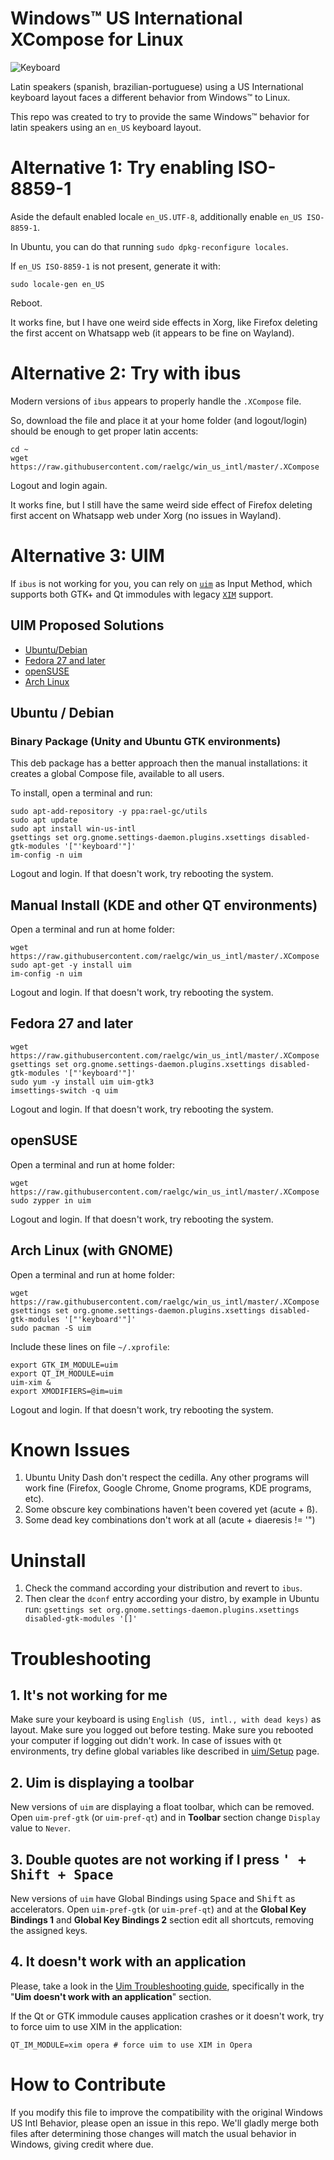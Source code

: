 # Windows™ US International XCompose for Linux

![Keyboard](keyboard.jpg)

Latin speakers (spanish, brazilian-portuguese) using a US International keyboard layout faces a different behavior from Windows™ to Linux.

This repo was created to try to provide the same Windows™ behavior for latin speakers using an `en_US` keyboard layout.

# Alternative 1: Try enabling ISO-8859-1

Aside the default enabled locale `en_US.UTF-8`, additionally enable `en_US ISO-8859-1`.

In Ubuntu, you can do that running `sudo dpkg-reconfigure locales`.

If `en_US ISO-8859-1` is not present, generate it with:

    sudo locale-gen en_US

Reboot.

It works fine, but I have one weird side effects in Xorg, like Firefox deleting the first accent on Whatsapp web (it appears to be fine on Wayland).

# Alternative 2: Try with ibus

Modern versions of `ibus` appears to properly handle the `.XCompose` file.

So, download the file and place it at your home folder (and logout/login) should be enough to get proper latin accents:

    cd ~
    wget https://raw.githubusercontent.com/raelgc/win_us_intl/master/.XCompose

Logout and login again.

It works fine, but I still have the same weird side effect of Firefox deleting first accent on Whatsapp web under Xorg (no issues in Wayland).

# Alternative 3: UIM

If `ibus` is not working for you, you can rely on [`uim`](http://en.wikipedia.org/wiki/Uim) as Input Method, which supports both GTK+ and Qt immodules with legacy [`XIM`](http://en.wikipedia.org/wiki/Xim) support.

## UIM Proposed Solutions

* [Ubuntu/Debian](#ubuntu--debian)  
* [Fedora 27 and later](#fedora-27-and-later)  
* [openSUSE](#opensuse)
* [Arch Linux](#arch-linux-with-gnome)

## Ubuntu / Debian

### Binary Package (Unity and Ubuntu GTK environments)

This deb package has a better approach then the manual installations: it creates a global Compose file, available to all users.

To install, open a terminal and run:

```term
sudo apt-add-repository -y ppa:rael-gc/utils
sudo apt update
sudo apt install win-us-intl
gsettings set org.gnome.settings-daemon.plugins.xsettings disabled-gtk-modules '["'keyboard'"]'
im-config -n uim
```

Logout and login. If that doesn't work, try rebooting the system.

## Manual Install (KDE and other QT environments)

Open a terminal and run at home folder:

```term
wget https://raw.githubusercontent.com/raelgc/win_us_intl/master/.XCompose
sudo apt-get -y install uim
im-config -n uim
```
Logout and login. If that doesn't work, try rebooting the system.

## Fedora 27 and later

```term
wget https://raw.githubusercontent.com/raelgc/win_us_intl/master/.XCompose
gsettings set org.gnome.settings-daemon.plugins.xsettings disabled-gtk-modules '["'keyboard'"]'
sudo yum -y install uim uim-gtk3
imsettings-switch -q uim
```

Logout and login. If that doesn't work, try rebooting the system.

## openSUSE

Open a terminal and run at home folder:

```term
wget https://raw.githubusercontent.com/raelgc/win_us_intl/master/.XCompose
sudo zypper in uim
```
Logout and login. If that doesn't work, try rebooting the system.

## Arch Linux (with GNOME)

Open a terminal and run at home folder:
```term
wget https://raw.githubusercontent.com/raelgc/win_us_intl/master/.XCompose
gsettings set org.gnome.settings-daemon.plugins.xsettings disabled-gtk-modules '["'keyboard'"]'
sudo pacman -S uim
```

Include these lines on file `~/.xprofile`:
```shell
export GTK_IM_MODULE=uim
export QT_IM_MODULE=uim
uim-xim &
export XMODIFIERS=@im=uim
```

Logout and login. If that doesn't work, try rebooting the system.


# Known Issues

1. Ubuntu Unity Dash don't respect the cedilla. Any other programs will work fine (Firefox, Google Chrome, Gnome programs, KDE programs, etc).
2. Some obscure key combinations haven't been covered yet (acute + ß).
3. Some dead key combinations don't work at all (acute + diaeresis != '")

# Uninstall

1. Check the command according your distribution and revert to `ibus`.
2. Then clear the `dconf` entry according your distro, by example in Ubuntu run: `gsettings set org.gnome.settings-daemon.plugins.xsettings disabled-gtk-modules '[]'`


# Troubleshooting

## 1. It's not working for me

Make sure your keyboard is using `English (US, intl., with dead keys)` as layout.
Make sure you logged out before testing.
Make sure you rebooted your computer if logging out didn't work.
In case of issues with `Qt` environments, try define global variables like described in [uim/Setup](https://en.wikibooks.org/wiki/Uim/Setup) page.

## 2. Uim is displaying a toolbar

New versions of `uim` are displaying a float toolbar, which can be removed. Open `uim-pref-gtk` (or `uim-pref-qt`) and in **Toolbar** section change `Display` value to `Never`.

## 3. Double quotes are not working if I press <kbd>' + Shift + Space</kbd>

New versions of `uim` have Global Bindings using <kbd>Space</kbd> and <kbd>Shift</kbd> as accelerators. Open `uim-pref-gtk` (or `uim-pref-qt`) and at the **Global Key Bindings 1** and **Global Key Bindings 2** section edit all shortcuts, removing the assigned keys.

## 4. It doesn't work with an application

Please, take a look in the [Uim Troubleshooting guide](https://en.wikibooks.org/wiki/Uim/Troubleshooting), specifically in the "**Uim doesn't work with an application**" section.

If the Qt or GTK immodule causes application crashes or it doesn't work, try to force uim to use XIM in the application: 

    QT_IM_MODULE=xim opera # force uim to use XIM in Opera


# How to Contribute

If you modify this file to improve the compatibility with the original Windows US Intl Behavior, please open an issue in this repo. We'll gladly merge both files after determining those changes will match the usual behavior in Windows, giving credit where due.
